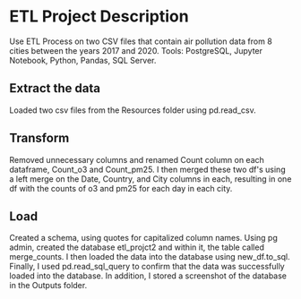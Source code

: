 # ETL Project Description
Use ETL Process on two CSV files that contain air pollution data from 8 cities between the years 2017 and 2020.
Tools: PostgreSQL, Jupyter Notebook, Python, Pandas, SQL Server.
## Extract the data
Loaded two csv files from the Resources folder using pd.read_csv.
## Transform
Removed unnecessary columns and renamed Count column on each dataframe, Count_o3 and Count_pm25. I then merged these two df's using a left merge on the Date, Country, and City columns in each, resulting in one df with the counts of o3 and pm25 for each day in each city.
## Load
Created a schema, using quotes for capitalized column names. Using pg admin, created the database etl_projct2 and within it, the table called merge_counts. I then loaded the data into the database using new_df.to_sql. Finally, I used pd.read_sql_query to confirm that the data was successfully loaded into the database. In addition, I stored a screenshot of the database in the Outputs folder.
